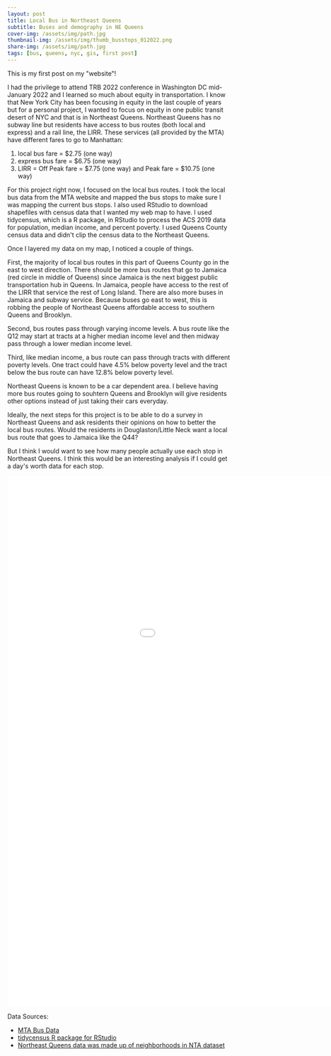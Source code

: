 ```yaml
---
layout: post
title: Local Bus in Northeast Queens
subtitle: Buses and demography in NE Queens
cover-img: /assets/img/path.jpg
thumbnail-img: /assets/img/thumb_busstops_012022.png
share-img: /assets/img/path.jpg
tags: [bus, queens, nyc, gis, first post]
---
```

This is my first post on my "website"!

I had the privilege to attend TRB 2022 conference in Washington DC mid-January 2022 and I learned so much about equity in transportation. I know that New York City has been focusing in equity in the last couple of years but for a personal project, I wanted to focus on equity in one public transit desert of NYC and that is in Northeast Queens. Northeast Queens has no subway line but residents have access to bus routes (both local and express) and a rail line, the LIRR. These services (all provided by the MTA) have different fares to go to Manhattan:

1. local bus fare = $2.75 (one way)
2. express bus fare = $6.75 (one way)
3. LIRR = Off Peak fare = $7.75 (one way) and Peak fare = $10.75 (one way)

For this project right now, I focused on the local bus routes. I took the local bus data from the MTA website and mapped the bus stops to make sure I was mapping the current bus stops. I also used RStudio to download shapefiles with census data that I wanted my web map to have. I used tidycensus, which is a R package, in RStudio to process the ACS 2019 data for population, median income, and percent poverty. I used Queens County census data and didn't clip the census data to the Northeast Queens.

Once I layered my data on my map, I noticed a couple of things.

First, the majority of local bus routes in this part of Queens County go in the east to west direction. There should be more bus routes that go to Jamaica (red circle in middle of Queens) since Jamaica is the next biggest public transportation hub in Queens. In Jamaica, people have access to the rest of the LIRR that service the rest of Long Island. There are also more buses in Jamaica and subway service. Because buses go east to west, this is robbing the people of Northeast Queens affordable access to southern Queens and Brooklyn.
 
Second, bus routes pass through varying income levels. A bus route like the Q12  may start at tracts at a higher median income level and then midway pass through a lower median income level. 

Third, like median income, a bus route can pass through tracts with different poverty levels. One tract could have 4.5% below poverty level and the tract below the bus route can have 12.8% below poverty level. 

Northeast Queens is known to be a car dependent area. I believe having more bus routes going to souhtern Queens and Brooklyn will give residents other options instead of just taking their cars everyday. 

Ideally, the next steps for this project is to be able to do a survey in Northeast Queens and ask residents their opinions on how to better the local bus routes. Would the residents in Douglaston/Little Neck want a local bus route that goes to Jamaica like the Q44?

But I think I would want to see how many people actually use each stop in Northeast Queens. I think this would be an interesting analysis if I could get a day's worth data for each stop. 


<iframe src="mtabuswebapp/indexbus.html" height="1200px" width="1200px" frameborder="0" allowfullscreen="true"> </iframe>

Data Sources:

* [MTA Bus Data](http://web.mta.info/developers/developer-data-terms.html#data)
* [tidycensus R package for RStudio](https://walker-data.com/tidycensus/)
* [Northeast Queens data was made up of neighborhoods in NTA dataset](https://data.cityofnewyork.us/City-Government/2020-Neighborhood-Tabulation-Areas-NTAs-Mapped/4hft-v355)


